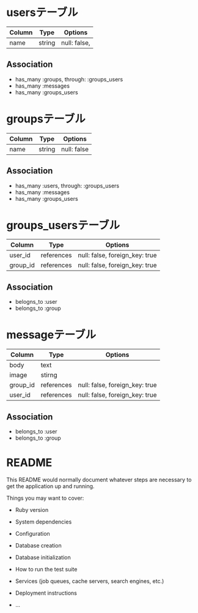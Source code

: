 # usersテーブル
| Column | Type | Options |
| ------ | ---- | ------- |
| name | string | null: false, |
## Association
- has_many :groups, through: :groups_users
- has_many :messages
- has_many :groups_users


# groupsテーブル
| Column | Type | Options |
| ------ | ---- | ------- |
| name | string | null: false |
## Association
- has_many :users, through: :groups_users
- has_many :messages
- has_many :groups_users


# groups_usersテーブル
| Column | Type | Options |
| ------ | ---- | ------- |
| user_id | references | null: false, foreign_key: true |
| group_id | references | null: false, foreign_key: true |
## Association
- belogns_to :user
- belongs_to :group


# messageテーブル
| Column | Type | Options |
| ------ | ---- | ------- |
| body | text |
| image | stirng |
| group_id | references | null: false, foreign_key: true |
| user_id | references | null: false, foreign_key: true |
## Association
- belongs_to :user
- belongs_to :group





# README

This README would normally document whatever steps are necessary to get the
application up and running.

Things you may want to cover:

* Ruby version

* System dependencies

* Configuration

* Database creation

* Database initialization

* How to run the test suite

* Services (job queues, cache servers, search engines, etc.)

* Deployment instructions

* ...

